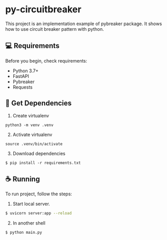 # py-circuitbreaker

This project is an implementation example of pybreaker package. It shows
how to use circuit breaker pattern with python.

## 💻 Requirements

Before you begin, check requirements:

- Python 3.7+
- FastAPI
- Pybreaker
- Requests

## 🚀 Get Dependencies

1. Create virtualenv

```
python3 -m venv .venv
```

2. Activate virtualenv

```
source .venv/bin/activate
```

3. Download dependencies

```
$ pip install -r requirements.txt
```

## ☕ Running

To run project, follow the steps:

1. Start local server.

```bash
$ uvicorn server:app --reload
```

2. In another shell

```bash
$ python main.py
```
